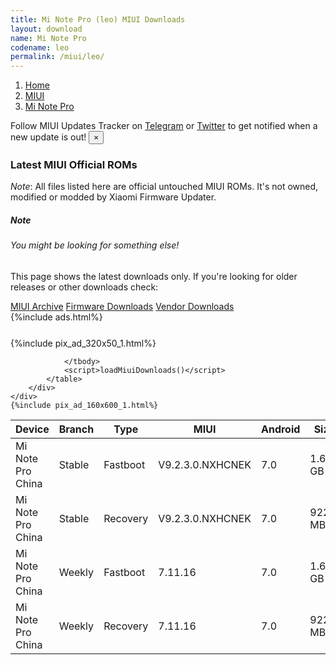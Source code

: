 ```yaml
---
title: Mi Note Pro (leo) MIUI Downloads
layout: download
name: Mi Note Pro
codename: leo
permalink: /miui/leo/
---
```

<nav aria-label="breadcrumb">
    <ol class="breadcrumb">
        <li class="breadcrumb-item"><a href="/">Home</a></li>
        <li class="breadcrumb-item"><a href="/miui/">MIUI</a></li>
        <li class="breadcrumb-item active" aria-current="page"><a href="/miui/leo/">Mi Note Pro</a></li>
    </ol>
</nav>
<div class="alert alert-primary alert-dismissible fade show" role="alert">
    Follow MIUI Updates Tracker on <a href="https://t.me/MIUIUpdatesTracker" class="alert-link">Telegram</a>
     or <a href="https://twitter.com/MiFwUpdater" class="alert-link">Twitter</a> to get notified when a new update is out!
    <button type="button" class="close" data-dismiss="alert" aria-label="Close">
        <span aria-hidden="true">&times;</span>
    </button>
</div>

### Latest MIUI Official ROMs
*Note*: All files listed here are official untouched MIUI ROMs. It's not owned, modified or modded by Xiaomi Firmware Updater.
<div class="card">
  <div class="card-body">
    <h5 class="card-title">Note</h5>
    <h6 class="card-subtitle mb-2 text-muted">You might be looking for something else!</h6>
    <p class="card-text">This page shows the latest downloads only.
     If you're looking for older releases or other downloads check:</p>
    <a href="/archive/miui/leo/" class="card-link">MIUI Archive</a>
    <a href="/firmware/leo/" class="card-link">Firmware Downloads</a>
    <a href="/vendor/leo/" class="card-link">Vendor Downloads</a>
  </div>
</div>
{%include ads.html%}
<div class="row justify-content-center">
    <div class="col-10">
        <div class="table-responsive-md" style="margin-top: 25px;">
            {%include pix_ad_320x50_1.html%}
            <table id="miui" class="display dt-responsive nowrap compact table table-striped table-hover table-sm">
                <thead class="thead-dark">
                    <tr>
                        <th data-ref="device">Device</th>
                        <th data-ref="branch">Branch</th>
                        <th data-ref="type">Type</th>
                        <th data-ref="miui">MIUI</th>
                        <th data-ref="android">Android</th>
                        <th data-ref="size">Size</th>
                        <th data-ref="size">Date</th>
                        <th data-ref="link">Link</th>
                    </tr>
                </thead>
                <tbody>
                <tr><td>Mi Note Pro China</td><td>Stable</td><td>Fastboot</td><td>V9.2.3.0.NXHCNEK</td><td>7.0</td><td>1.6 GB</td><td>2018-09-07</td><td><a href="/miui/leo/stable/V9.2.3.0.NXHCNEK/">Download</a></td></tr>
<tr><td>Mi Note Pro China</td><td>Stable</td><td>Recovery</td><td>V9.2.3.0.NXHCNEK</td><td>7.0</td><td>922.3 MB</td><td>2018-09-07</td><td><a href="/miui/leo/stable/V9.2.3.0.NXHCNEK/">Download</a></td></tr>
<tr><td>Mi Note Pro China</td><td>Weekly</td><td>Fastboot</td><td>7.11.16</td><td>7.0</td><td>1.6 GB</td><td>2018-10-14</td><td><a href="/miui/leo/weekly/7.11.16/">Download</a></td></tr>
<tr><td>Mi Note Pro China</td><td>Weekly</td><td>Recovery</td><td>7.11.16</td><td>7.0</td><td>922.9 MB</td><td>2018-10-14</td><td><a href="/miui/leo/weekly/7.11.16/">Download</a></td></tr>

                </tbody>
                <script>loadMiuiDownloads()</script>
            </table>
        </div>
    </div>
    {%include pix_ad_160x600_1.html%}
</div>
